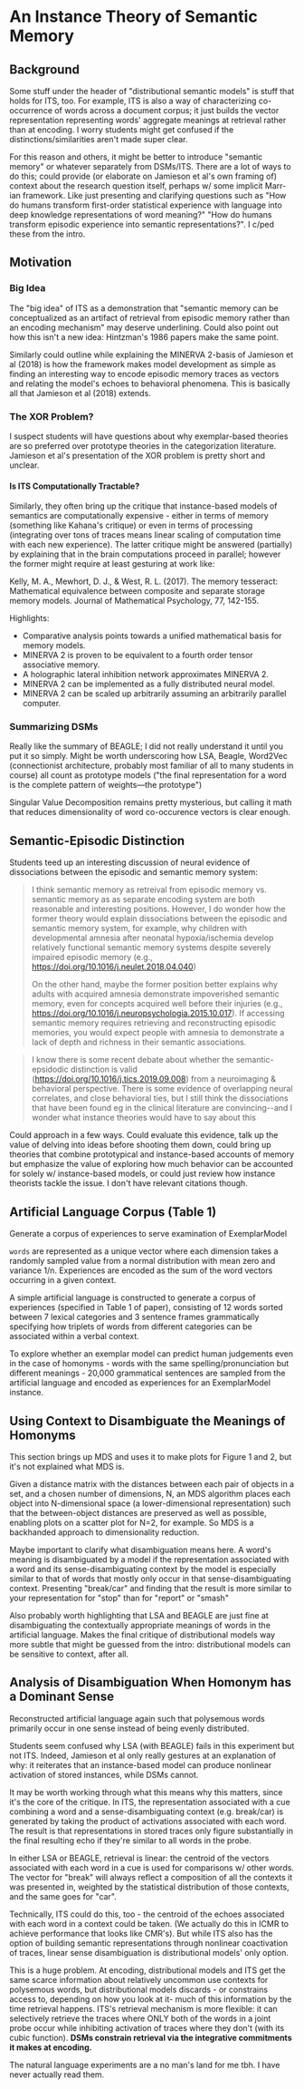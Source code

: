 # An Instance Theory of Semantic Memory

## Background
Some stuff under the header of "distributional semantic models" is stuff that holds for ITS, too. For example, ITS is also a way of characterizing co-occurrence of words across a document corpus; it just builds the vector representation representing words' aggregate meanings at retrieval rather than at encoding. I worry students might get confused if the distinctions/similarities aren't made super clear.

For this reason and others, it might be better to introduce "semantic memory" or whatever separately from DSMs/ITS. There are a lot of ways to do this; could provide (or elaborate on Jamieson et al's own framing of) context about the research question itself, perhaps w/ some implicit Marr-ian framework. Like just presenting and clarifying questions such as "How do humans transform first-order statistical experience with language into deep knowledge representations of word meaning?" "How do humans transform episodic experience into semantic representations?". I c/ped these from the intro. 

## Motivation

### Big Idea
The "big idea" of ITS as a demonstration that "semantic memory can be conceptualized as an artifact of retrieval from episodic memory rather than an encoding mechanism" may deserve underlining. Could also point out how this isn't a new idea: Hintzman's 1986 papers make the same point.

Similarly could outline while explaining the MINERVA 2-basis of Jamieson et al (2018) is how the framework makes model development as simple as finding an interesting way to encode episodic memory traces as vectors and relating the model's echoes to behavioral phenomena. This is basically all that Jamieson et al (2018) extends.

### The XOR Problem?
I suspect students will have questions about why exemplar-based theories are so preferred over prototype theories in the categorization literature. Jamieson et al's presentation of the XOR problem is pretty short and unclear.

#### Is ITS Computationally Tractable?
Similarly, they often bring up the critique that instance-based models of semantics are computationally expensive - either in terms of memory (something like Kahana's critique) or even in terms of processing (integrating over tons of traces means linear scaling of computation time with each new experience). The latter critique might be answered (partially) by explaining that in the brain computations proceed in parallel; however the former might require at least gesturing at work like:

Kelly, M. A., Mewhort, D. J., & West, R. L. (2017). The memory tesseract: Mathematical equivalence between composite and separate storage memory models. Journal of Mathematical Psychology, 77, 142-155.

Highlights:
- Comparative analysis points towards a unified mathematical basis for memory models.
- MINERVA 2 is proven to be equivalent to a fourth order tensor associative memory.
- A holographic lateral inhibition network approximates MINERVA 2.
- MINERVA 2 can be implemented as a fully distributed neural model.
- MINERVA 2 can be scaled up arbitrarily assuming an arbitrarily parallel computer.

### Summarizing DSMs
Really like the summary of BEAGLE; I did not really understand it until you put it so simply. Might be worth underscoring how LSA, Beagle, Word2Vec (connectionist architecture, probably most familiar of all to many students in course) all count as prototype models ("the final representation for a word is the complete pattern of weights—the prototype")

Singular Value Decomposition remains pretty mysterious, but calling it math that reduces dimensionality of word co-occurence vectors is clear enough.

## Semantic-Episodic Distinction
Students teed up an interesting discussion of neural evidence of dissociations between the episodic and semantic memory system: 

> I think semantic memory as retreival from episodic memory vs. semantic memory as as separate encoding system are both reasonable and interesting positions. However, I do wonder how the former theory would explain dissociations between the episodic and semantic memory system, for example, why children with developmental amnesia after neonatal hypoxia/ischemia develop relatively functional semantic memory systems despite severely impaired episodic memory (e.g., https://doi.org/10.1016/j.neulet.2018.04.040)
>
> On the other hand, maybe the former position better explains why adults with acquired amnesia demonstrate impoverished semantic memory, even for concepts acquired well before their injuries (e.g., https://doi.org/10.1016/j.neuropsychologia.2015.10.017). If accessing semantic memory requires retrieving and reconstructing episodic memories, you would expect people with amnesia to demonstrate a lack of depth and richness in their semantic associations.

> I know there is some recent debate about whether the semantic-epsidodic distinction is valid (https://doi.org/10.1016/j.tics.2019.09.008) from a neuroimaging & behavioral perspective. There is some evidence of overlapping neural correlates, and close behavioral ties, but I still think the dissociations that have been found eg in the clinical literature are convincing--and I wonder what instance theories would have to say about this

Could approach in a few ways. Could evaluate this evidence, talk up the value of delving into ideas before shooting them down, could bring up theories that combine prototypical and instance-based accounts of memory but emphasize the value of exploring how much behavior can be accounted for solely w/ instance-based models, or could just review how instance theorists tackle the issue. I don't have relevant citations though.

## Artificial Language Corpus (Table 1)
Generate a corpus of experiences to serve examination of ExemplarModel

`words` are represented as a unique vector where each dimension takes a randomly sampled value from a
normal distribution with mean zero and variance 1/n. Experiences are encoded as the sum of the word vectors
occurring in a given context.

A simple artificial language is constructed to generate a corpus of experiences (specified in Table 1 of
paper), consisting of 12 words sorted between 7 lexical categories and 3 sentence frames grammatically
specifying how triplets of words from different categories can be associated within a verbal context.

To explore whether an exemplar model can predict human judgements even in the case of homonyms - words with
the same spelling/pronunciation but different meanings - 20,000 grammatical sentences are sampled from the
artificial language and encoded as experiences for an ExemplarModel instance.

## Using Context to Disambiguate the Meanings of Homonyms
This section brings up MDS and uses it to make plots for Figure 1 and 2, but it's not explained what MDS is. 

Given a distance matrix with the distances between each pair of objects in a set, and a chosen number of dimensions, N, an MDS algorithm places each object into N-dimensional space (a lower-dimensional representation) such that the between-object distances are preserved as well as possible, enabling plots on a scatter plot for N=2, for example. So MDS is a backhanded approach to dimensionality reduction.  

Maybe important to clarify what disambiguation means here. A word's meaning is disambiguated by a model if the representation associated with a word and its sense-disambiguating context by the model is especially similar to that of words that mostly only occur in that sense-disambiguating context. Presenting "break/car" and finding that the result is more similar to your representation for "stop" than for "report" or "smash"

Also probably worth highlighting that LSA and BEAGLE are just fine at disambiguating the contextually appropriate meanings of words in the artificial language. Makes the final critique of distributional models way more subtle that might be guessed from the intro: distributional models can be sensitive to context, after all.

## Analysis of Disambiguation When Homonym has a Dominant Sense
Reconstructed artificial language again such that polysemous words primarily occur in one sense instead of being evenly distributed.

Students seem confused why LSA (with BEAGLE) fails in this experiment but not ITS. Indeed, Jamieson et al only really gestures at an explanation of why: it reiterates that an instance-based model can produce nonlinear activation of stored instances, while DSMs cannot.

It may be worth working through what this means why this matters, since it's the core of the critique. In ITS, the representation associated with a cue combining a word and a sense-disambiguating context (e.g. break/car) is generated by taking the product of activations associated with each word. The result is that representations in stored traces only figure substantially in the final resulting echo if they're similar to all words in the probe.

In either LSA or BEAGLE, retrieval is linear: the centroid of the vectors associated with each word in a cue is used for comparisons w/ other words. The vector for "break" will always reflect a composition of all the contexts it was presented in, weighted by the statistical distribution of those contexts, and the same goes for "car". 

Technically, ITS could do this, too - the centroid of the echoes associated with each word in a context could be taken. (We actually do this in ICMR to achieve performance that looks like CMR's). But while ITS also has the option of building semantic representations through nonlinear coactivation of traces, linear sense disambiguation is distributional models' only option. 

This is a huge problem. At encoding, distributional models and ITS get the same scarce information about relatively uncommon use contexts for polysemous words, but distributional models discards - or constrains access to, depending on how you look at it- much of this information by the time retrieval happens. ITS's retrieval mechanism is more flexible: it can selectively retrieve the traces where ONLY both of the words in a joint probe occur while inhibiting activation of traces where they don't (with its cubic function). **DSMs constrain retrieval via the integrative commitments it makes at encoding.**

The natural language experiments are a no man's land for me tbh. I have never actually read them. 